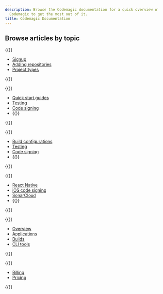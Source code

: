 ```yaml
---
description: Browse the Codemagic documentation for a quick overview of how to configure
  Codemagic to get the most out of it.
title: Codemagic Documentation
---
```


## Browse articles by topic

<div class="links-group-wrap">

{{<links-group title="Getting started">}}

- [Signup](/getting-started/signup/)
- [Adding repositories](/getting-started/github/)
- [Project types](/getting-started/projects/)

{{</links-group>}}

{{<links-group title="Codemagic.yaml">}}

- [Quick start guides](/yaml-quick-start/codemagic-sample-projects/)
- [Testing](/yaml-testing/testing/)
- [Code signing](/yaml-code-signing/signing-ios/)
- {{<link-with-arrow text="View all" href="/yaml/yaml-getting-started/">}}

{{</links-group>}}

{{<links-group title="Flutter Workflow Editor">}}

- [Build configurations](/flutter-configuration/flutter-projects/)
- [Testing](/flutter-testing/running-automated-tests/)
- [Code signing](/flutter-code-signing/ios-code-signing/)
- {{<link-with-arrow text="View all" href="/flutter-configuration/flutter-projects/">}}

{{</links-group>}}

{{<links-group title="Sample projects">}}

- [React Native](https://github.com/codemagic-ci-cd/codemagic-sample-projects/tree/main/react-native)
- [iOS code signing](https://github.com/codemagic-ci-cd/codemagic-sample-projects/tree/main/ios/ios-automatic-code-signing-demo-project)
- [SonarCloud](https://github.com/codemagic-ci-cd/sonarcloud-sample-project)
- {{<link-with-arrow text="View all" href="https://github.com/codemagic-ci-cd/codemagic-sample-projects">}}

{{</links-group>}}

{{<links-group title="Codemagic API & CLI tools">}}

- [Overview](/rest-api/overview/)
- [Applications](/rest-api/applications/)
- [Builds](/rest-api/builds/)
- [CLI tools](/cli/codemagic-cli-tools/)

{{</links-group>}}

{{<links-group title="Billing & Pricing">}}

- [Billing](/billing/billing/)
- [Pricing](/billing/pricing/)

{{</links-group>}}

</div>
